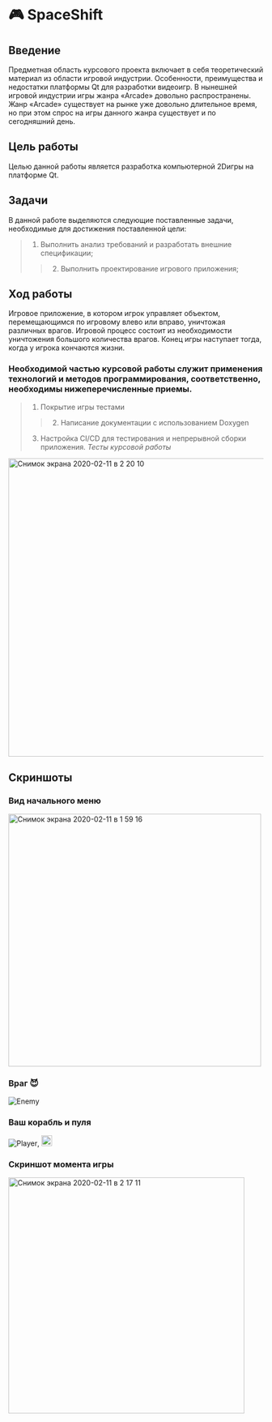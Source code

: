 # :video_game: SpaceShift
## Введение
Предметная область курсового проекта включает в себя теоретический материал из области игровой индустрии. Особенности, преимущества и недостатки платформы Qt для разработки видеоигр.
В нынешней игровой индустрии игры жанра «Arcade» довольно распространены. Жанр «Arcade» существует на рынке уже довольно длительное время, но при этом спрос на игры данного жанра существует и по сегодняшний день. 
## Цель работы
Целью данной работы является разработка компьютерной 2Dигры на платформе Qt.
## Задачи
В данной работе выделяются следующие поставленные задачи, необходимые для достижения поставленной цели:
> 1. Выполнить анализ требований и разработать внешние спецификации;
>> 2. Выполнить проектирование игрового приложения;

## Ход работы
Игровое приложение, в котором игрок управляет объектом, перемещающимся по игровому влево или вправо, уничтожая различных врагов.
Игровой процесс состоит из необходимости уничтожения большого количества врагов. Конец игры наступает тогда, когда у игрока кончаются жизни.

### Необходимой частью курсовой работы служит применения технологий и методов программирования, соответственно, необходимы нижеперечисленные приемы.
>1. Покрытие игры тестами
>>2. Написание документации с использованием Doxygen
>3. Настройка CI/CD для тестирования и непрерывной сборки приложения.
*Тесты курсовой работы*

<img width="589" alt="Снимок экрана 2020-02-11 в 2 20 10" src="https://user-images.githubusercontent.com/47750099/74199426-2c84b280-4c75-11ea-9a99-cdb7c518394a.png">


## Скриншоты
### Вид начального меню 
<img width="499" alt="Снимок экрана 2020-02-11 в 1 59 16" src="https://user-images.githubusercontent.com/47750099/74198333-217c5300-4c72-11ea-9849-c8e4f5761c32.png">

### Враг :smiling_imp:

![Enemy](https://user-images.githubusercontent.com/47750099/74195880-41f5de80-4c6d-11ea-824d-d0496e5b6cca.png)

### Ваш корабль и пуля 

![Player](https://user-images.githubusercontent.com/47750099/74195890-43270b80-4c6d-11ea-9f66-f9aba89b862f.png),   <img width="21" alt="Снимок экрана 2020-02-11 в 2 12 26" src="https://user-images.githubusercontent.com/47750099/74199000-f561d180-4c73-11ea-94eb-6aa6021e0425.png">

### Скриншот момента игры

<img width="466" alt="Снимок экрана 2020-02-11 в 2 17 11" src="https://user-images.githubusercontent.com/47750099/74199210-9a7caa00-4c74-11ea-8e1d-79ddc620e9dd.png">
















